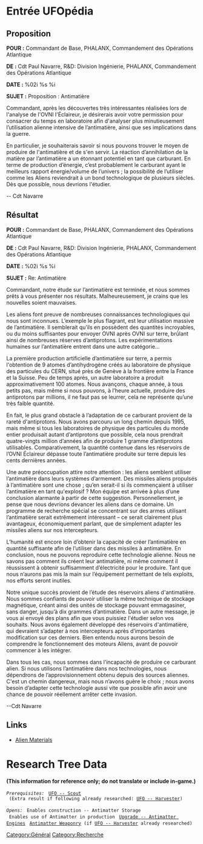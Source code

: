 # Entrée UFOpédia

## Proposition

**POUR :** Commandant de Base, PHALANX, Commandement des Opérations
Atlantique

**DE :** Cdt Paul Navarre, R&D: Division Ingénierie, PHALANX,
Commandement des Opérations Atlantique

**DATE :** %02i %s %i

**SUJET :** Proposition : Antimatière

Commandant, après les découvertes très intéressantes réalisées lors de
l'analyse de l'OVNI l'Éclaireur, je désirerais avoir votre permission
pour consacrer du temps en laboratoire afin d'analyser plus
minutieusement l’utilisation alienne intensive de l’antimatière, ainsi
que ses implications dans la guerre.

En particulier, je souhaiterais savoir si nous pouvons trouver le moyen
de produire de l'antimatière et de s'en servir. La réaction
d’annihilation de la matière par l’antimatière a un étonnant potentiel
en tant que carburant. En terme de production d’énergie, c’est
probablement le carburant ayant le meilleurs rapport énergie/volume de
l’univers ; la possibilité de l’utiliser comme les Aliens reviendrait à
un bond technologique de plusieurs siècles. Dès que possible, nous
devrions l'étudier.

-- Cdt Navarre

## Résultat

**POUR :** Commandant de Base, PHALANX, Commandement des Opérations
Atlantique

**DE :** Cdt Paul Navarre, R&D: Division Ingénierie, PHALANX,
Commandement des Opérations Atlantique

**DATE :** %02i %s %i

**SUJET :** Re: Antimatière

Commandant, notre étude sur l’antimatière est terminée, et nous sommes
prêts à vous présenter nos résultats. Malheureusement, je crains que les
nouvelles soient mauvaises.

Les aliens font preuve de nombreuses connaissances technologiques qui
nous sont inconnues. L’exemple le plus flagrant, est leur utilisation
massive de l’antimatière. Il semblerait qu’ils en possèdent des
quantités incroyables, ou du moins suffisantes pour envoyer OVNI après
OVNI sur terre, brûlant ainsi de nombreuses réserves d’antiprotons. Les
expérimentations humaines sur l’antimatière entrent dans une autre
catégorie...

La première production artificielle d’antimatière sur terre, a permis
l'obtention de 9 atomes d’antihydrogène créés au laboratoire de physique
des particules du CERN, situé près de Genève à la frontière entre la
France et la Suisse. Peu de temps après, un autre laboratoire a produit
approximativement 100 atomes. Nous avançons, chaque année, à tous petits
pas, mais même si nous pouvons, à l’heure actuelle, produire des
antiprotons par millions, il ne faut pas se leurrer, cela ne représente
qu’une très faible quantité.

En fait, le plus grand obstacle à l’adaptation de ce carburant provient
de la rareté d'antiprotons. Nous avons parcouru un long chemin depuis
1995, mais même si tous les laboratoires de physique des particules du
monde entier produisait autant d’antiprotons que possible, cela nous
prendrait quatre-vingts million d’années afin de produire 1 gramme
d’antiprotons utilisables. Comparativement, la quantité contenue dans
les réservoirs de l’OVNI Éclaireur dépasse toute l’antimatière produite
sur terre depuis les cents dernières années.

Une autre préoccupation attire notre attention : les aliens semblent
utiliser l’antimatière dans leurs systèmes d’armement. Des missiles
aliens propulsés à l’antimatière sont une chose ; qu’en serait-il si ils
commençaient à utiliser l’antimatière en tant qu'explosif ? Mon équipe
est arrivée à plus d’une conclusion alarmante à partir de cette
suggestion. Personnellement, je pense que nous devrions devancer les
aliens dans ce domaine. Un programme de recherche spécial se concentrant
sur des armes utilisant l’antimatière serait extrêmement intéressant –
ce serait clairement plus avantageux, économiquement parlant, que de
simplement adapter les missiles aliens sur nos intercepteurs.

L’humanité est encore loin d’obtenir la capacité de créer l’antimatière
en quantité suffisante afin de l’utiliser dans des missiles à
antimatière. En conclusion, nous ne pouvons reproduire cette technologie
alienne. Nous ne savons pas comment ils créent leur antimatière, ni même
comment il réussissent à obtenir suffisamment d’électricité pour le
produire. Tant que nous n’aurons pas mis la main sur l’équipement
permettant de tels exploits, nos efforts seront inutiles.

Notre unique succès provient de l’étude des réservoirs aliens
d'antimatière. Nous sommes confiants de pouvoir utiliser la même
technique de stockage magnétique, créant ainsi des unités de stockage
pouvant emmagasiner, sans danger, jusqu’à dix grammes d’antimatière.
Dans un autre message, je vous ai envoyé des plans afin que vous
puissiez l'étudier selon vos souhaits. Nous avons également développé
des réservoirs d'antimatière, qui devraient s’adapter à nos
intercepteurs après d’importantes modification sur ces derniers. Bien
entendu nous aurons besoin de comprendre le fonctionnement des moteurs
Aliens, avant de pouvoir commencer à les intégrer.

Dans tous les cas, nous sommes dans l’incapacité de produire ce
carburant alien. Si nous utilisons l’antimatière dans nos technologies,
nous dépendrons de l’approvisionnement obtenu depuis des sources
aliennes. C'est un chemin dangereux, mais nous n’avons guère le choix ;
nous avons besoin d’adapter cette technologie aussi vite que possible
afin avoir une chance de pouvoir réellement arrêter cette invasion.

--Cdt Navarre

## Links

- [Alien Materials](Research/Alien_Materials "wikilink")

# Research Tree Data

**(This information for reference only; do not translate or include
in-game.)**

*`Prerequisites:`*
` `[`UFO -- Scout`](UFO/Scout "wikilink")
` (Extra result if following already researched: `[`UFO -- Harvester`](UFO/Harvester "wikilink")`)`

*`Opens:`*
` Enables construction -- Antimatter Storage`
` Enables use of Antimatter in production`
` `[`Upgrade -- Antimatter Engines`](Aircraft_Equipment/Upgrades/Antimatter_Engines "wikilink")
` `[`Antimatter Weaponry`](Research/Antimatter_Weaponry "wikilink")` (if `[`UFO -- Harvester`](UFO/Harvester "wikilink")` already researched)`

[Category:Général](Category:Général "wikilink")
[Category:Recherche](Category:Recherche "wikilink")